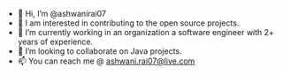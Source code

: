 - 👋 Hi, I’m @ashwanirai07
- 👀 I am interested in contributing to the open source projects.
- 🌱 I’m currently working in an organization a software engineer with 2+ years of experience.
- 💞️ I’m looking to collaborate on Java projects.
- 📫 You can reach me @ ashwani.rai07@live.com

<!---
ashwanirai07/ashwanirai07 is a ✨ special ✨ repository because its `README.md` (this file) appears on your GitHub profile.
You can click the Preview link to take a look at your changes.
--->
